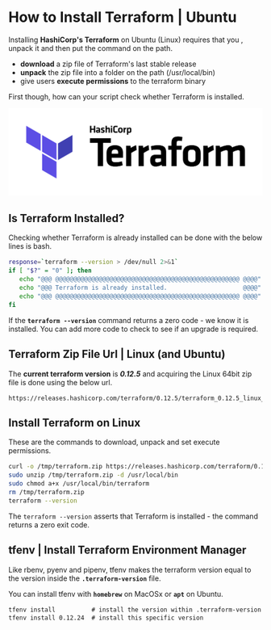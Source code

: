 # How to Install Terraform | Ubuntu

Installing **HashiCorp's Terraform** on Ubuntu (Linux) requires that you , unpack it and then put the command on the path.

+ **download** a zip file of Terraform's last stable release
+ **unpack** the zip file into a folder on the path (/usr/local/bin)
+ give users **execute permissions** to the terraform binary

First though, how can your script check whether Terraform is installed.

![terraform logo](/media/terraform-logo-rectangle.png "HashiCorp Terraform Logo")

## Is Terraform Installed?

Checking whether Terraform is already installed can be done with the below lines is bash.

``` bash
response=`terraform --version > /dev/null 2>&1`
if [ "$?" = "0" ]; then
   echo "@@@ @@@@@@@@@@@@@@@@@@@@@@@@@@@@@@@@@@@@@@@@@@@@@@@@@@@ @@@@"
   echo "@@@ Terraform is already installed.                     @@@@"
   echo "@@@ @@@@@@@@@@@@@@@@@@@@@@@@@@@@@@@@@@@@@@@@@@@@@@@@@@@ @@@@"
fi
```

If the **<code>terraform --version</code>** command returns a zero code - we know it is installed. You can add more code to check to see if an upgrade is required.

## Terraform Zip File Url | Linux (and Ubuntu)

The **current terraform version** is ***0.12.5*** and acquiring the Linux 64bit zip file is done using the below url.

```
https://releases.hashicorp.com/terraform/0.12.5/terraform_0.12.5_linux_amd64.zip
```

## Install Terraform on Linux

These are the commands to download, unpack and set execute permissions.

``` bash
curl -o /tmp/terraform.zip https://releases.hashicorp.com/terraform/0.12.5/terraform_0.12.5_linux_amd64.zip
sudo unzip /tmp/terraform.zip -d /usr/local/bin
sudo chmod a+x /usr/local/bin/terraform
rm /tmp/terraform.zip
terraform --version
```

The `terraform --version` asserts that Terraform is installed - the command returns a zero exit code.

## tfenv | Install Terraform Environment Manager

Like rbenv, pyenv and pipenv, tfenv makes the terraform version equal to the version inside the **`.terraform-version`** file.

You can install tfenv with **`homebrew`** on MacOSx or **`apt`** on Ubuntu.

```
tfenv install          # install the version within .terraform-version
tfenv install 0.12.24  # install this specific version
```


